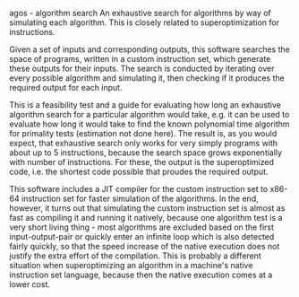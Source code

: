 agos - algorithm search
An exhaustive search for algorithms by way of simulating each algorithm. This is closely related to superoptimization for instructions.

Given a set of inputs and corresponding outputs, this software searches the space of programs, written in a custom instruction set, which generate these outputs for their inputs. The search is conducted by iterating over every possible algorithm and simulating it, then checking if it produces the required output for each input.

This is a feasibility test and a guide for evaluating how long an exhaustive algorithm search for a particular algorithm would take, e.g. it can be used to evaluate how long it would take to find the known polynomial time algorithm for primality tests (estimation not done here).
The result is, as you would expect, that exhaustive search only works for very simply programs with about up to 5 instructions, because the search space grows exponentially with number of instructions. For these, the output is the superoptimized code, i.e. the shortest code possible that proudes the required output.

This software includes a JIT compiler for the custom instruction set to x86-64 instruction set for faster simulation of the algorithms. In the end, however, it turns out that simulating the custom instruction set is almost as fast as compiling it and running it natively, because one algorithm test is a very short living thing - most algorithms are excluded based on the first input-output-pair or quickly enter an infinite loop which is also detected fairly quickly, so that the speed increase of the native execution does not justify the extra effort of the compilation.
This is probably a different situation when superoptimizing an algorithm in a machine's native instruction set language, because then the native execution comes at a lower cost.
